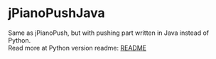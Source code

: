 # jPianoPushJava
Same as jPianoPush, but with pushing part written in Java instead of Python. <br/>
Read more at Python version readme: [README](https://github.com/whiteashes/jPianoPush/blob/main/README.md)
